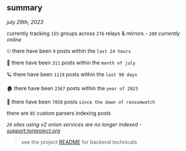 
## summary
_july 29th, 2023_

currently tracking `155` groups across `276` relays & mirrors - _`100` currently online_

⏲ there have been `9` posts within the `last 24 hours`

🦈 there have been `311` posts within the `month of july`

🪐 there have been `1119` posts within the `last 90 days`

🏚 there have been `2367` posts within the `year of 2023`

🦕 there have been `7058` posts `since the dawn of ransomwatch`

there are `85` custom parsers indexing posts

_`20` sites using v2 onion services are no longer indexed - [support.torproject.org](https://support.torproject.org/onionservices/v2-deprecation/)_

> see the project [README](https://github.com/joshhighet/ransomwatch#ransomwatch--) for backend technicals
